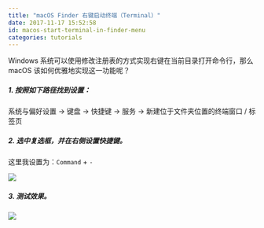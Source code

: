 ```yaml
---
title: "macOS Finder 右键启动终端（Terminal）"
date: 2017-11-17 15:52:58
id: macos-start-terminal-in-finder-menu
categories: tutorials
---
```


Windows 系统可以使用修改注册表的方式实现右键在当前目录打开命令行，那么 macOS 该如何优雅地实现这一功能呢？

##### 1. 按照如下路径找到设置：

系统与偏好设置 -> 键盘 -> 快捷键 -> 服务 -> 新建位于文件夹位置的终端窗口 / 标签页

##### 2. 选中复选框，并在右侧设置快捷键。

这里我设置为：`Command` + `-`

![](https://jootu.org/zb_users/upload/2017/11/10271d3558d18dc39b04e4bf9ca55b24.png)

##### 3. 测试效果。

![](https://jootu.org/zb_users/upload/2017/11/46f517b08458f20d357e2469c9fd24bb.png)